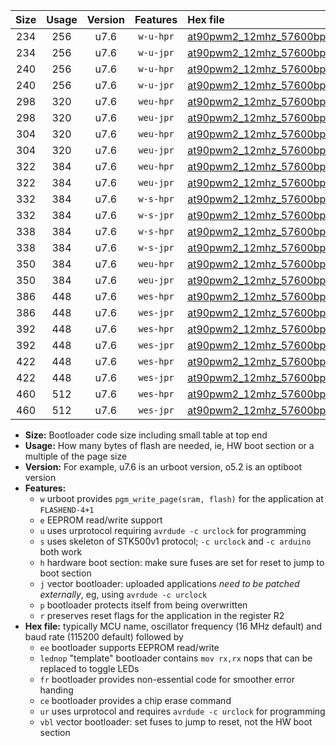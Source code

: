 |Size|Usage|Version|Features|Hex file|
|:-:|:-:|:-:|:-:|:--|
|234|256|u7.6|`w-u-hpr`|[at90pwm2_12mhz_57600bps_ur.hex](https://raw.githubusercontent.com/stefanrueger/urboot/main/bootloaders/at90pwm2/fcpu_12mhz/57600_bps/at90pwm2_12mhz_57600bps_ur.hex)|
|234|256|u7.6|`w-u-jpr`|[at90pwm2_12mhz_57600bps_ur_vbl.hex](https://raw.githubusercontent.com/stefanrueger/urboot/main/bootloaders/at90pwm2/fcpu_12mhz/57600_bps/at90pwm2_12mhz_57600bps_ur_vbl.hex)|
|240|256|u7.6|`w-u-hpr`|[at90pwm2_12mhz_57600bps_lednop_ur.hex](https://raw.githubusercontent.com/stefanrueger/urboot/main/bootloaders/at90pwm2/fcpu_12mhz/57600_bps/at90pwm2_12mhz_57600bps_lednop_ur.hex)|
|240|256|u7.6|`w-u-jpr`|[at90pwm2_12mhz_57600bps_lednop_ur_vbl.hex](https://raw.githubusercontent.com/stefanrueger/urboot/main/bootloaders/at90pwm2/fcpu_12mhz/57600_bps/at90pwm2_12mhz_57600bps_lednop_ur_vbl.hex)|
|298|320|u7.6|`weu-hpr`|[at90pwm2_12mhz_57600bps_ee_ur.hex](https://raw.githubusercontent.com/stefanrueger/urboot/main/bootloaders/at90pwm2/fcpu_12mhz/57600_bps/at90pwm2_12mhz_57600bps_ee_ur.hex)|
|298|320|u7.6|`weu-jpr`|[at90pwm2_12mhz_57600bps_ee_ur_vbl.hex](https://raw.githubusercontent.com/stefanrueger/urboot/main/bootloaders/at90pwm2/fcpu_12mhz/57600_bps/at90pwm2_12mhz_57600bps_ee_ur_vbl.hex)|
|304|320|u7.6|`weu-hpr`|[at90pwm2_12mhz_57600bps_ee_lednop_ur.hex](https://raw.githubusercontent.com/stefanrueger/urboot/main/bootloaders/at90pwm2/fcpu_12mhz/57600_bps/at90pwm2_12mhz_57600bps_ee_lednop_ur.hex)|
|304|320|u7.6|`weu-jpr`|[at90pwm2_12mhz_57600bps_ee_lednop_ur_vbl.hex](https://raw.githubusercontent.com/stefanrueger/urboot/main/bootloaders/at90pwm2/fcpu_12mhz/57600_bps/at90pwm2_12mhz_57600bps_ee_lednop_ur_vbl.hex)|
|322|384|u7.6|`weu-hpr`|[at90pwm2_12mhz_57600bps_ee_lednop_fr_ur.hex](https://raw.githubusercontent.com/stefanrueger/urboot/main/bootloaders/at90pwm2/fcpu_12mhz/57600_bps/at90pwm2_12mhz_57600bps_ee_lednop_fr_ur.hex)|
|322|384|u7.6|`weu-jpr`|[at90pwm2_12mhz_57600bps_ee_lednop_fr_ur_vbl.hex](https://raw.githubusercontent.com/stefanrueger/urboot/main/bootloaders/at90pwm2/fcpu_12mhz/57600_bps/at90pwm2_12mhz_57600bps_ee_lednop_fr_ur_vbl.hex)|
|332|384|u7.6|`w-s-hpr`|[at90pwm2_12mhz_57600bps.hex](https://raw.githubusercontent.com/stefanrueger/urboot/main/bootloaders/at90pwm2/fcpu_12mhz/57600_bps/at90pwm2_12mhz_57600bps.hex)|
|332|384|u7.6|`w-s-jpr`|[at90pwm2_12mhz_57600bps_vbl.hex](https://raw.githubusercontent.com/stefanrueger/urboot/main/bootloaders/at90pwm2/fcpu_12mhz/57600_bps/at90pwm2_12mhz_57600bps_vbl.hex)|
|338|384|u7.6|`w-s-hpr`|[at90pwm2_12mhz_57600bps_lednop.hex](https://raw.githubusercontent.com/stefanrueger/urboot/main/bootloaders/at90pwm2/fcpu_12mhz/57600_bps/at90pwm2_12mhz_57600bps_lednop.hex)|
|338|384|u7.6|`w-s-jpr`|[at90pwm2_12mhz_57600bps_lednop_vbl.hex](https://raw.githubusercontent.com/stefanrueger/urboot/main/bootloaders/at90pwm2/fcpu_12mhz/57600_bps/at90pwm2_12mhz_57600bps_lednop_vbl.hex)|
|350|384|u7.6|`weu-hpr`|[at90pwm2_12mhz_57600bps_ee_lednop_fr_ce_ur.hex](https://raw.githubusercontent.com/stefanrueger/urboot/main/bootloaders/at90pwm2/fcpu_12mhz/57600_bps/at90pwm2_12mhz_57600bps_ee_lednop_fr_ce_ur.hex)|
|350|384|u7.6|`weu-jpr`|[at90pwm2_12mhz_57600bps_ee_lednop_fr_ce_ur_vbl.hex](https://raw.githubusercontent.com/stefanrueger/urboot/main/bootloaders/at90pwm2/fcpu_12mhz/57600_bps/at90pwm2_12mhz_57600bps_ee_lednop_fr_ce_ur_vbl.hex)|
|386|448|u7.6|`wes-hpr`|[at90pwm2_12mhz_57600bps_ee.hex](https://raw.githubusercontent.com/stefanrueger/urboot/main/bootloaders/at90pwm2/fcpu_12mhz/57600_bps/at90pwm2_12mhz_57600bps_ee.hex)|
|386|448|u7.6|`wes-jpr`|[at90pwm2_12mhz_57600bps_ee_vbl.hex](https://raw.githubusercontent.com/stefanrueger/urboot/main/bootloaders/at90pwm2/fcpu_12mhz/57600_bps/at90pwm2_12mhz_57600bps_ee_vbl.hex)|
|392|448|u7.6|`wes-hpr`|[at90pwm2_12mhz_57600bps_ee_lednop.hex](https://raw.githubusercontent.com/stefanrueger/urboot/main/bootloaders/at90pwm2/fcpu_12mhz/57600_bps/at90pwm2_12mhz_57600bps_ee_lednop.hex)|
|392|448|u7.6|`wes-jpr`|[at90pwm2_12mhz_57600bps_ee_lednop_vbl.hex](https://raw.githubusercontent.com/stefanrueger/urboot/main/bootloaders/at90pwm2/fcpu_12mhz/57600_bps/at90pwm2_12mhz_57600bps_ee_lednop_vbl.hex)|
|422|448|u7.6|`wes-hpr`|[at90pwm2_12mhz_57600bps_ee_lednop_fr.hex](https://raw.githubusercontent.com/stefanrueger/urboot/main/bootloaders/at90pwm2/fcpu_12mhz/57600_bps/at90pwm2_12mhz_57600bps_ee_lednop_fr.hex)|
|422|448|u7.6|`wes-jpr`|[at90pwm2_12mhz_57600bps_ee_lednop_fr_vbl.hex](https://raw.githubusercontent.com/stefanrueger/urboot/main/bootloaders/at90pwm2/fcpu_12mhz/57600_bps/at90pwm2_12mhz_57600bps_ee_lednop_fr_vbl.hex)|
|460|512|u7.6|`wes-hpr`|[at90pwm2_12mhz_57600bps_ee_lednop_fr_ce.hex](https://raw.githubusercontent.com/stefanrueger/urboot/main/bootloaders/at90pwm2/fcpu_12mhz/57600_bps/at90pwm2_12mhz_57600bps_ee_lednop_fr_ce.hex)|
|460|512|u7.6|`wes-jpr`|[at90pwm2_12mhz_57600bps_ee_lednop_fr_ce_vbl.hex](https://raw.githubusercontent.com/stefanrueger/urboot/main/bootloaders/at90pwm2/fcpu_12mhz/57600_bps/at90pwm2_12mhz_57600bps_ee_lednop_fr_ce_vbl.hex)|

- **Size:** Bootloader code size including small table at top end
- **Usage:** How many bytes of flash are needed, ie, HW boot section or a multiple of the page size
- **Version:** For example, u7.6 is an urboot version, o5.2 is an optiboot version
- **Features:**
  + `w` urboot provides `pgm_write_page(sram, flash)` for the application at `FLASHEND-4+1`
  + `e` EEPROM read/write support
  + `u` uses urprotocol requiring `avrdude -c urclock` for programming
  + `s` uses skeleton of STK500v1 protocol; `-c urclock` and `-c arduino` both work
  + `h` hardware boot section: make sure fuses are set for reset to jump to boot section
  + `j` vector bootloader: uploaded applications *need to be patched externally*, eg, using `avrdude -c urclock`
  + `p` bootloader protects itself from being overwritten
  + `r` preserves reset flags for the application in the register R2
- **Hex file:** typically MCU name, oscillator frequency (16 MHz default) and baud rate (115200 default) followed by
  + `ee` bootloader supports EEPROM read/write
  + `lednop` "template" bootloader contains `mov rx,rx` nops that can be replaced to toggle LEDs
  + `fr` bootloader provides non-essential code for smoother error handing
  + `ce` bootloader provides a chip erase command
  + `ur` uses urprotocol and requires `avrdude -c urclock` for programming
  + `vbl` vector bootloader: set fuses to jump to reset, not the HW boot section
